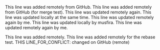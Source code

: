 This line was added remotely from GitHub.
This line was added remotely from GitHub (for merge test).
This line was updated remotely again.
This line was updated locally at the same time.
This line was updated remotely again by me.
This line was updated locally by musfira.
This line was updated remotely again by me.

This line was added remotely.
This line was added remotely for the rebase test.
THIS LINE_FOR_CONFLICT: changed on GitHub (remote)
